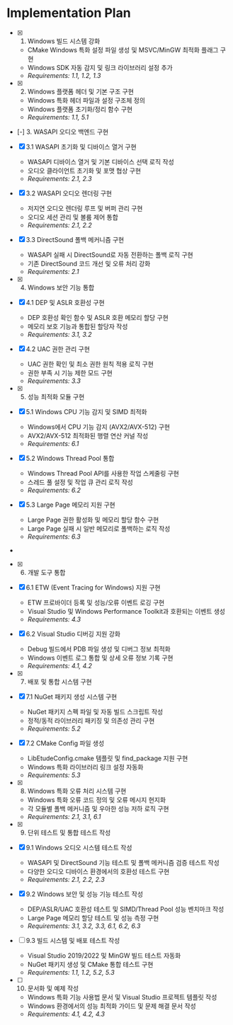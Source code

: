 # Implementation Plan

- [x] 1. Windows 빌드 시스템 강화





  - CMake Windows 특화 설정 파일 생성 및 MSVC/MinGW 최적화 플래그 구현
  - Windows SDK 자동 감지 및 링크 라이브러리 설정 추가
  - _Requirements: 1.1, 1.2, 1.3_

- [x] 2. Windows 플랫폼 헤더 및 기본 구조 구현





  - Windows 특화 헤더 파일과 설정 구조체 정의
  - Windows 플랫폼 초기화/정리 함수 구현
  - _Requirements: 1.1, 5.1_

- [-] 3. WASAPI 오디오 백엔드 구현



- [x] 3.1 WASAPI 초기화 및 디바이스 열거 구현




  - WASAPI 디바이스 열거 및 기본 디바이스 선택 로직 작성
  - 오디오 클라이언트 초기화 및 포맷 협상 구현
  - _Requirements: 2.1, 2.3_

- [x] 3.2 WASAPI 오디오 렌더링 구현





  - 저지연 오디오 렌더링 루프 및 버퍼 관리 구현
  - 오디오 세션 관리 및 볼륨 제어 통합
  - _Requirements: 2.1, 2.2_

- [x] 3.3 DirectSound 폴백 메커니즘 구현





  - WASAPI 실패 시 DirectSound로 자동 전환하는 폴백 로직 구현
  - 기존 DirectSound 코드 개선 및 오류 처리 강화
  - _Requirements: 2.1_

- [x] 4. Windows 보안 기능 통합





- [x] 4.1 DEP 및 ASLR 호환성 구현


  - DEP 호환성 확인 함수 및 ASLR 호환 메모리 할당 구현
  - 메모리 보호 기능과 통합된 할당자 작성
  - _Requirements: 3.1, 3.2_

- [x] 4.2 UAC 권한 관리 구현


  - UAC 권한 확인 및 최소 권한 원칙 적용 로직 구현
  - 권한 부족 시 기능 제한 모드 구현
  - _Requirements: 3.3_

- [x] 5. 성능 최적화 모듈 구현







- [x] 5.1 Windows CPU 기능 감지 및 SIMD 최적화


  - Windows에서 CPU 기능 감지 (AVX2/AVX-512) 구현
  - AVX2/AVX-512 최적화된 행렬 연산 커널 작성
  - _Requirements: 6.1_

- [x] 5.2 Windows Thread Pool 통합


  - Windows Thread Pool API를 사용한 작업 스케줄링 구현
  - 스레드 풀 설정 및 작업 큐 관리 로직 작성
  - _Requirements: 6.2_

- [x] 5.3 Large Page 메모리 지원 구현




  - Large Page 권한 활성화 및 메모리 할당 함수 구현
  - Large Page 실패 시 일반 메모리로 폴백하는 로직 작성
  - _Requirements: 6.3_
-



- [x] 6. 개발 도구 통합






- [x] 6.1 ETW (Event Tracing for Windows) 지원 구현


  - ETW 프로바이더 등록 및 성능/오류 이벤트 로깅 구현
  - Visual Studio 및 Windows Performance Toolkit과 호환되는 이벤트 생성
  - _Requirements: 4.3_

- [x] 6.2 Visual Studio 디버깅 지원 강화


  - Debug 빌드에서 PDB 파일 생성 및 디버그 정보 최적화
  - Windows 이벤트 로그 통합 및 상세 오류 정보 기록 구현
  - _Requirements: 4.1, 4.2_

- [x] 7. 배포 및 통합 시스템 구현




- [x] 7.1 NuGet 패키지 생성 시스템 구현


  - NuGet 패키지 스펙 파일 및 자동 빌드 스크립트 작성
  - 정적/동적 라이브러리 패키징 및 의존성 관리 구현
  - _Requirements: 5.2_

- [x] 7.2 CMake Config 파일 생성


  - LibEtudeConfig.cmake 템플릿 및 find_package 지원 구현
  - Windows 특화 라이브러리 링크 설정 자동화
  - _Requirements: 5.3_

- [x] 8. Windows 특화 오류 처리 시스템 구현





  - Windows 특화 오류 코드 정의 및 오류 메시지 현지화
  - 각 모듈별 폴백 메커니즘 및 우아한 성능 저하 로직 구현
  - _Requirements: 2.1, 3.1, 6.1_

- [x] 9. 단위 테스트 및 통합 테스트 작성





- [x] 9.1 Windows 오디오 시스템 테스트 작성


  - WASAPI 및 DirectSound 기능 테스트 및 폴백 메커니즘 검증 테스트 작성
  - 다양한 오디오 디바이스 환경에서의 호환성 테스트 구현
  - _Requirements: 2.1, 2.2, 2.3_

- [x] 9.2 Windows 보안 및 성능 기능 테스트 작성


  - DEP/ASLR/UAC 호환성 테스트 및 SIMD/Thread Pool 성능 벤치마크 작성
  - Large Page 메모리 할당 테스트 및 성능 측정 구현
  - _Requirements: 3.1, 3.2, 3.3, 6.1, 6.2, 6.3_



- [ ] 9.3 빌드 시스템 및 배포 테스트 작성
  - Visual Studio 2019/2022 및 MinGW 빌드 테스트 자동화
  - NuGet 패키지 생성 및 CMake 통합 테스트 구현
  - _Requirements: 1.1, 1.2, 5.2, 5.3_

- [ ] 10. 문서화 및 예제 작성
  - Windows 특화 기능 사용법 문서 및 Visual Studio 프로젝트 템플릿 작성
  - Windows 환경에서의 성능 최적화 가이드 및 문제 해결 문서 작성
  - _Requirements: 4.1, 4.2, 4.3_